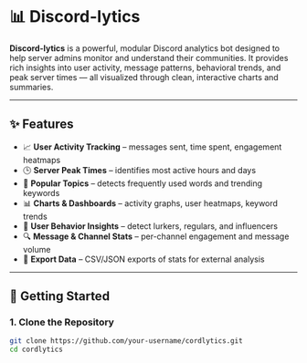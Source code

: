 # 📊 Discord-lytics

**Discord-lytics** is a powerful, modular Discord analytics bot designed to help server admins monitor and understand their communities. It provides rich insights into user activity, message patterns, behavioral trends, and peak server times — all visualized through clean, interactive charts and summaries.

---

## ✨ Features

- 📈 **User Activity Tracking** – messages sent, time spent, engagement heatmaps
- 🕒 **Server Peak Times** – identifies most active hours and days
- 💬 **Popular Topics** – detects frequently used words and trending keywords
- 📊 **Charts & Dashboards** – activity graphs, user heatmaps, keyword trends
- 🧠 **User Behavior Insights** – detect lurkers, regulars, and influencers
- 🔍 **Message & Channel Stats** – per-channel engagement and message volume
- 📁 **Export Data** – CSV/JSON exports of stats for external analysis

---

## 🚀 Getting Started

### 1. Clone the Repository

```bash
git clone https://github.com/your-username/cordlytics.git
cd cordlytics
